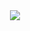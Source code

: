 <div align=center><img src="https://github.com/cancerts/study-blockchain-referrence/raw/master/books/是非区块链：技术、投机与泡沫/Shi Fei Qu Kuai Lian _Ji Zhu , Tou Ji Yu Pao Mo/Shi Fei Qu Kuai Lian _Ji Zhu , Tou Ji Yu Pao Mo - Ying Guo __Jin Rong Shi Bao __.jpg" /></div>